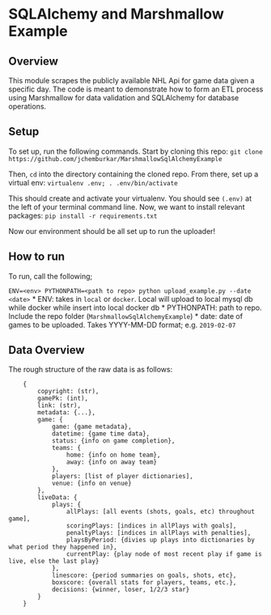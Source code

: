 # SQLAlchemy and Marshmallow Example

## Overview

This module scrapes the publicly available NHL Api for game data given a specific day. The code is meant to demonstrate how to form an ETL process using Marshmallow for data validation and SQLAlchemy for database operations.

## Setup

To set up, run the following commands. Start by cloning this repo:
`git clone https://github.com/jchemburkar/MarshmallowSqlAlchemyExample`

Then, `cd` into the directory containing the cloned repo. From there, set up a virtual env:
`virtualenv .env; . .env/bin/activate`

This should create and activate your virtualenv. You should see `(.env)` at the left of your terminal command line. Now, we want to install relevant packages:
`pip install -r requirements.txt` 

Now our environment should be all set up to run the uploader!

## How to run

To run, call the following;

`ENV=<env> PYTHONPATH=<path to repo> python upload_example.py --date <date>`
	* ENV: takes in `local` or `docker`. Local will upload to local mysql db while docker while insert into local docker db
	* PYTHONPATH: path to repo. Include the repo folder (`MarshmallowSqlAlchemyExample`)
	* date: date of games to be uploaded. Takes YYYY-MM-DD format; e.g. `2019-02-07`

## Data Overview

The rough structure of the raw data is as follows:
```
	{
		copyright: (str),
		gamePk: (int),
		link: (str),
		metadata: {...},
		game: {
			game: {game metadata},
			datetime: {game time data},
			status: {info on game completion},
			teams: {
				home: {info on home team},
				away: {info on away team}
			},
			players: [list of player dictionaries],
			venue: {info on venue}
		},
		liveData: {
			plays: {
				allPlays: [all events (shots, goals, etc) throughout game],
				scoringPlays: [indices in allPlays with goals],
				penaltyPlays: [indices in allPlays with penalties],
				playsByPeriod: {divies up plays into dictionaries by what period they happened in},
				currentPlay: {play node of most recent play if game is live, else the last play}
			},
			linescore: {period summaries on goals, shots, etc},
			boxscore: {overall stats for players, teams, etc.},
			decisions: {winner, loser, 1/2/3 star}
		}
	}
```